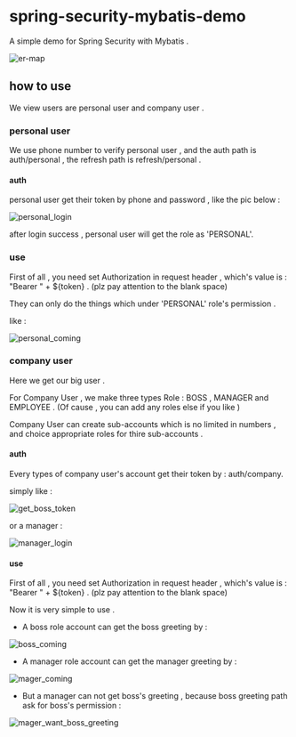 # spring-security-mybatis-demo
A simple demo for Spring Security with Mybatis .

![er-map](https://github.com/liumapp/spring-security-mybatis-demo/blob/master/pic/er.jpg)

## how to use 

We view users are personal user and company user .

### personal user
 
We use phone number to verify personal user , and the auth path is auth/personal , the refresh path is refresh/personal .

#### auth 

personal user get their token by phone and password , like the pic below : 
 
![personal_login](https://github.com/liumapp/spring-security-mybatis-demo/blob/master/pic/personal_login.jpg)

after login success , personal user will get the role as 'PERSONAL'.

### use
 
First of all , you need set Authorization in request header , which's value is  : "Bearer " + ${token} . (plz pay attention to the blank space)

They can only do the things which under 'PERSONAL' role's permission . 

like :

![personal_coming](https://github.com/liumapp/spring-security-mybatis-demo/blob/master/pic/personal_coming.jpg)

### company user 

Here we get our big user . 

For Company User , we make three types Role : BOSS , MANAGER and EMPLOYEE . (Of cause , you can add any roles else if you like )

Company User can create sub-accounts which is no limited in numbers , and choice appropriate roles for thire sub-accounts . 

#### auth

Every types of company user's account get their token by : auth/company.

simply like : 

![get_boss_token](https://github.com/liumapp/spring-security-mybatis-demo/blob/master/pic/get_boss_token.jpg)

or a manager : 

![manager_login](https://github.com/liumapp/spring-security-mybatis-demo/blob/master/pic/manager_login.jpg)

#### use

First of all , you need set Authorization in request header , which's value is  : "Bearer " + ${token} . (plz pay attention to the blank space)
 
Now it is very simple to use .
  
* A boss role account can get the boss greeting by : 
  
![boss_coming](https://github.com/liumapp/spring-security-mybatis-demo/blob/master/pic/boss_coming.jpg)
  
* A manager role account can get the manager greeting by :

![mager_coming](https://github.com/liumapp/spring-security-mybatis-demo/blob/master/pic/manager_coming.jpg)

* But a manager can not get boss's greeting , because boss greeting path ask for boss's permission :

![mager_want_boss_greeting](https://github.com/liumapp/spring-security-mybatis-demo/blob/master/pic/manager_want_boss_greeting.jpg)



